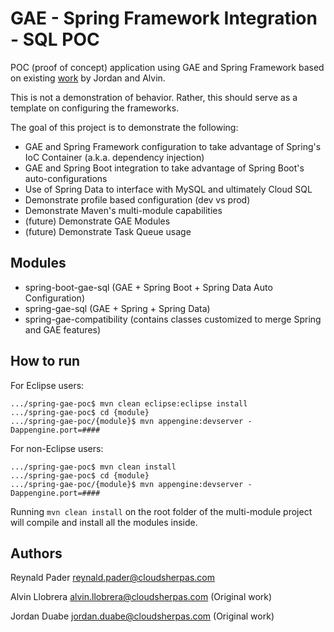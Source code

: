 GAE - Spring Framework Integration - SQL POC
==================

POC (proof of concept) application using GAE and Spring Framework based on existing [work](https://bitbucket.org/lloal/spring-cloud-endpoint-poc) by Jordan and Alvin. 

This is not a demonstration of behavior. Rather, this should serve as a template on configuring the frameworks.

The goal of this project is to demonstrate the following:

*   GAE and Spring Framework configuration to take advantage of Spring's IoC Container (a.k.a. dependency injection)
*   GAE and Spring Boot integration to take advantage of Spring Boot's auto-configurations
*	Use of Spring Data to interface with MySQL and ultimately Cloud SQL
*	Demonstrate profile based configuration (dev vs prod)
*	Demonstrate Maven's multi-module capabilities
*	(future) Demonstrate GAE Modules
*	(future) Demonstrate Task Queue usage

## Modules
*	spring-boot-gae-sql	(GAE + Spring Boot + Spring Data Auto Configuration)
*	spring-gae-sql	(GAE + Spring + Spring Data)
*	spring-gae-compatibility (contains classes customized to merge Spring and GAE features)

## How to run
For Eclipse users:

	.../spring-gae-poc$ mvn clean eclipse:eclipse install
	.../spring-gae-poc$ cd {module}
	.../spring-gae-poc/{module}$ mvn appengine:devserver -Dappengine.port=#### 
	
For non-Eclipse users:

	.../spring-gae-poc$ mvn clean install
	.../spring-gae-poc$ cd {module}
	.../spring-gae-poc/{module}$ mvn appengine:devserver -Dappengine.port=#### 
	
Running `mvn clean install` on the root folder of the multi-module project will compile and install all the modules inside.


## Authors

Reynald Pader <reynald.pader@cloudsherpas.com>

Alvin Llobrera <alvin.llobrera@cloudsherpas.com> (Original work)

Jordan Duabe <jordan.duabe@cloudsherpas.com> (Original work)

